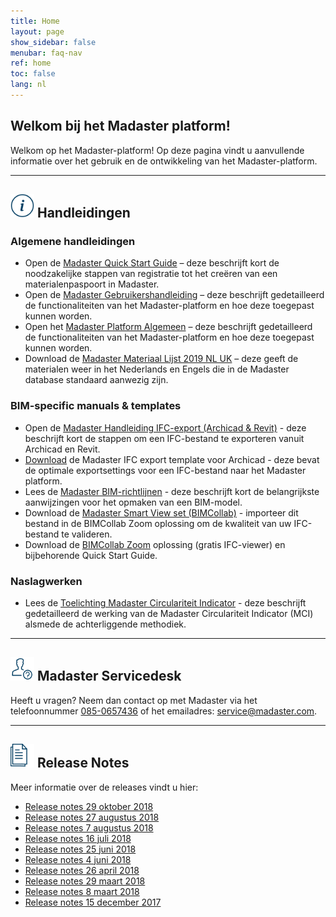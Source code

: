 ```yaml
---
title: Home
layout: page
show_sidebar: false
menubar: faq-nav
ref: home
toc: false
lang: nl
---
```


## Welkom bij het Madaster platform!
Welkom op het Madaster-platform! Op deze pagina vindt u aanvullende informatie over het gebruik en de ontwikkeling van het Madaster-platform.

---

## <img alt="" height="38" src="/assets/images/767.svg" width="38"> Handleidingen

### Algemene handleidingen

 * Open de <a href="https://www.madaster.com/download_file/view/766">Madaster Quick Start Guide</a> – deze beschrijft kort de noodzakelijke stappen van registratie tot het creëren van een materialenpaspoort in Madaster.
 * Open de <a href="https://www.madaster.com/download_file/view/906">Madaster Gebruikershandleiding</a> – deze beschrijft gedetailleerd de functionaliteiten van het Madaster-platform en hoe deze toegepast kunnen worden.
 * Open het <a href="https://www.madaster.com/download_file/view/907">Madaster Platform Algemeen</a> – deze beschrijft gedetailleerd de functionaliteiten van het Madaster-platform en hoe deze toegepast kunnen worden.
 * Download de <a href="https://docs.madaster.com/files/Madaster Materiaal Lijst 2019 NL UK.xlsx">Madaster Materiaal Lijst 2019 NL UK</a> – deze geeft de materialen weer in het Nederlands en Engels die in de Madaster database standaard aanwezig zijn.

### BIM-specific manuals & templates

 * Open de <a href="https://www.madaster.com/download_file/view/765" target="_blank">Madaster Handleiding IFC-export (Archicad & Revit)</a> - deze beschrijft kort de stappen om een IFC-bestand te exporteren vanuit Archicad en Revit.
 * <a href="https://platform.madaster.com/files/Archicad%20ExportTemplate.tpl" target="_blank">Download</a> de Madaster IFC export template voor Archicad - deze bevat de optimale exportsettings voor een IFC-bestand naar het Madaster platform.
 * Lees de <a href="https://www.madaster.com/download_file/view/764" target="_blank">Madaster BIM-richtlijnen</a> - deze beschrijft kort de belangrijkste aanwijzingen voor het opmaken van een BIM-model.
 * Download de <a href="http://www.bimcollab.com/en/Support/Support/Downloads/BIMcollab-ZOOM" target="_blank">Madaster Smart View set (BIMCollab)</a> - importeer dit bestand in de BIMCollab Zoom oplossing om de kwaliteit van uw IFC-bestand te valideren.
 * Download de <a href="http://www.bimcollab.com/en/Support/Support/Downloads/BIMcollab-ZOOM" target="_blank">BIMCollab Zoom</a> oplossing (gratis IFC-viewer) en bijbehorende Quick Start Guide.


### Naslagwerken

* Lees de [Toelichting Madaster Circulariteit Indicator](https://www.madaster.com/download_file/view/702) - deze beschrijft gedetailleerd de werking van de Madaster Circulariteit Indicator (MCI) alsmede de achterliggende methodiek.
 
---

## <img alt="" height="38" src="/assets/images/771.svg" width="38"> Madaster Servicedesk
Heeft u vragen? Neem dan contact op met Madaster via het telefoonnummer [085-0657436](tel:+31850657436) of het emailadres: <service@madaster.com>.

---

## <img alt="" height="38" src="/assets/images/770.svg" width="38"> Release Notes

Meer informatie over de releases vindt u hier:

* <a href="https://www.madaster.com/download_file/view/874" target="_blank">Release notes 29 oktober 2018</a>
* <a href="https://www.madaster.com/download_file/view/777" target="_blank">Release notes 27 augustus 2018</a>
* <a href="https://www.madaster.com/download_file/view/762" target="_blank">Release notes 7 augustus 2018</a>
* <a href="https://www.madaster.com/download_file/view/716" target="_blank">Release notes 16 juli 2018</a>
* <a href="https://www.madaster.com/download_file/view/651" target="_blank">Release notes 25 juni 2018</a>
* <a href="https://www.madaster.com/download_file/view/613" target="_blank">Release notes 4 juni 2018</a>
* <a href="https://www.madaster.com/download_file/view/551" target="_blank">Release notes 26 april 2018</a>
* <a href="https://www.madaster.com/download_file/view/504" target="_blank">Release notes 29 maart 2018</a>
* <a href="https://www.madaster.com/download_file/507/0" target="_blank">Release notes 8 maart 2018</a>
* <a href="https://www.madaster.com/download_file/509/0" target="_blank">Release notes 15 december 2017</a>
